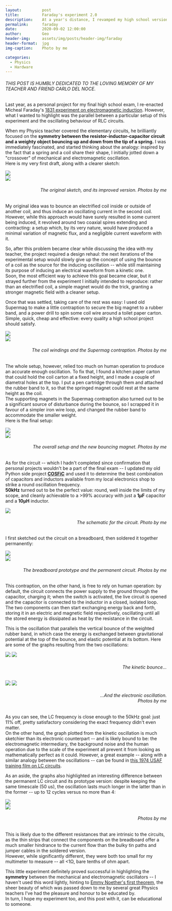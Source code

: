 ```yaml
---
layout:         post
title:          Faraday's experiment 2.0
description:    At a year's distance, I revamped my high school version of Faraday's induction experiment
permalink:      faraday
date:           2020-09-02 12:00:00
author:         Geo
header-img:     assets/img/posts/header-img/faraday
header-format:  jpg
img-caption:    Photo by me

categories:
  - Physics
  - Hardware
---
```


###### THIS POST IS HUMBLY DEDICATED TO THE LOVING MEMORY OF MY TEACHER AND FRIEND CARLO DEL NOCE.

Last year, as a personal project for my final high school exam, I re-enacted Micheal Faraday's [1831 experiment on electromagnetic induction](https://micro.magnet.fsu.edu/electromag/java/faraday2/index.html).
However, what I wanted to highlight was the parallel between a particular setup of this experiment and the oscillating behaviour of RLC circuits.

When my Physics teacher covered the elementary circuits, he brilliantly focused on the **symmetry between the resistor-inductor-capacitor circuit and a weighty object bouncing up and down from the tip of a spring.**
I was immediately fascinated, and started thinking about the analogy: inspired by the fact that a spring and a coil share their shape, I initially jotted down a "crossover" of mechanical and electromagnetic oscillation.   
Here is my very first draft, along with a clearer sketch:

<div class="inner-wrapper">
  <div class="sm-1-col lg-2-col pull-left">
    <img src="assets/img/posts/2020-09-02/1.jpg">
  </div>
  <div class="sm-1-col lg-2-col pull-right">
    <img src="assets/img/posts/2020-09-02/2.jpg">
    <h6 style="text-align: right"><i>The original sketch, and its improved version. Photos by me</i></h6>
  </div>
</div>

My original idea was to bounce an electrified coil inside or outside of another coil, and thus induce an oscillating current in the second coil.
However, while this approach would have surely resulted in some current being induced, it revolved around two coaxial spires extending and contracting: a setup which, by its very nature, would have produced a minimal variation of magnetic flux, and a negligible current waveform with it.

So, after this problem became clear while discussing the idea with my teacher, the project required a design rehaul: the next iterations of the experimental setup would slowly give up the concept of using the bounce of a coil as the source for the inducing oscillation -- while still maintaining its purpose of inducing an electrical waveform from a kinetic one.    
Soon, the most efficient way to achieve this goal became clear, but it strayed further from the experiment I initially intended to reproduce: rather than an electrified coil, a simple magnet would do the trick, granting a stronger magnetic field with a cleaner setup.

Once that was settled, taking care of the rest was easy: I used old Supermag to make a little contraption to secure the big magnet to a rubber band, and a power drill to spin some coil wire around a toilet paper carton.
Simple, quick, cheap and effective: every quality a high school project should satisfy.

<div class="inner-wrapper">
  <div class="sm-1-col lg-2-col pull-left">
    <img src="assets/img/posts/2020-09-02/3.jpg">
  </div>
  <div class="sm-1-col lg-2-col pull-right">
    <img src="assets/img/posts/2020-09-02/4.jpg">
    <h6 style="text-align: right"><i>The coil windings and the Supermag contraption. Photos by me</i></h6>
  </div>
</div>

The whole setup, however, relied too much on human operation to produce an accurate enough oscillation.
To fix that, I found a kitchen paper carton that could hold the coil carton at a fixed height, and I made a couple of diametral holes at the top.
I put a pen cartridge through them and attached the rubber band to it, so that the springed magnet could rest at the same height as the coil.   
The supporting magnets in the Supermag contraption also turned out to be a significant source of disturbance during the bounce, so I scrapped it in favour of a simpler iron wire loop, and changed the rubber band to accommodate the smaller weight.    
Here is the final setup:

<div class="inner-wrapper">
  <div class="sm-1-col lg-2-col pull-left">
    <img src="assets/img/posts/2020-09-02/5.jpg">
  </div>
  <div class="sm-1-col lg-2-col pull-right">
    <img src="assets/img/posts/2020-09-02/6.jpg">
    <h6 style="text-align: right"><i>The overall setup and the new bouncing magnet. Photos by me</i></h6>
  </div>
</div>

<div class="inner-wrapper">
  <div class="sm-1-col lg-2-col pull-left"><p>
    As for the circuit -- which I hadn't completed since confirmation that personal projects wouldn't be a part of the final exam -- I updated my old Python side project <a href="https://github.com/ciakkig/cosfic"><b>COSFiC</b></a> and used it to determine the best combination of capacitors and inductors available from my local electronics shop to strike a round oscillation frequency.
    <br>
    <b>50kHz</b> turned out to be the perfect value: round, well inside the limits of my scope, and cleanly achievable to a >99% accuracy with just a <b>1&micro;F</b> capacitor and a <b>10&micro;H</b> inductor.
  </p></div>
  <div class="sm-1-col lg-2-col pull-right">
    <img src="assets/img/posts/2020-09-02/7.jpg">
    <h6 style="text-align: right"><i>The schematic for the circuit. Photo by me</i></h6>
  </div>
</div>

I first sketched out the circuit on a breadboard, then soldered it together permanently:

<div class="inner-wrapper">
  <div class="sm-1-col lg-2-col pull-left">
    <img src="assets/img/posts/2020-09-02/8.jpg">
  </div>
  <div class="sm-1-col lg-2-col pull-right">
    <img src="assets/img/posts/2020-09-02/9.jpg">
    <h6 style="text-align: right"><i>The breadboard prototype and the permanent circuit. Photos by me</i></h6>
  </div>
</div>

This contraption, on the other hand, is free to rely on human operation: by default, the circuit connects the power supply to the ground through the capacitor, charging it; when the switch is activated, the live circuit is opened and the capacitor is connected to the inductor in a closed, isolated loop.
The two components can then start exchanging energy back and forth, storing it in an electric and magnetic field respectively, oscillating until all the stored energy is dissipated as heat by the resistance in the circuit.

This is the oscillation that parallels the vertical bounce of the weighted rubber band, in which case the energy is exchanged between gravitational potential at the top of the bounce, and elastic potential at its bottom.
Here are some of the graphs resulting from the two oscillations:

<div class="inner-wrapper">
  <div class="sm-1-col lg-2-col pull-left">
    <img src="assets/img/posts/2020-09-02/10.jpg">
    <img src="assets/img/posts/2020-09-02/11.jpg">
    <h6 style="text-align: right"><i>The kinetic bounce...</i></h6>
  </div>
  <div class="sm-1-col lg-2-col pull-right">
    <img src="assets/img/posts/2020-09-02/12.jpg">
    <img src="assets/img/posts/2020-09-02/13.jpg">
    <h6 style="text-align: right"><i>...And the electronic oscillation.<br>Photos by me</i></h6>
  </div>
</div>

As you can see, the LC frequency is close enough to the 50kHz goal: just 11% off, pretty satisfactory considering the exact frequency didn't even matter.    
On the other hand, the graph plotted from the kinetic oscillation is much sketchier than its electronic counterpart -- and is likely bound to be: the electromagnetic intermediary, the background noise and the human operation due to the scale of the experiment all prevent it from looking as mathematically perfect as it could.
However, a great example -- along with a similar analogy between the oscillations -- can be found in [this 1974 USAF training film on LC circuits](https://youtu.be/MeTI2qJVP78?t=47).



As an aside, the graphs also highlighted an interesting difference between the permanent LC circuit and its prototype version: despite keeping the same timescale (50 us), the oscillation lasts much longer in the latter than in the former -- up to 12 cycles versus no more than 4:

<div class="inner-wrapper">
  <div class="sm-1-col lg-2-col pull-left">
    <img src="assets/img/posts/2020-09-02/16.jpg">
  </div>
  <div class="sm-1-col lg-2-col pull-right">
    <img src="assets/img/posts/2020-09-02/17.jpg">
    <h6 style="text-align: right"><i>Photos by me</i></h6>
  </div>
</div>

This is likely due to the different resistances that are intrinsic to the circuits, as the thin strips that connect the components on the breadboard offer a much smaller hindrance to the current flow than the bulky tin paths and jumper cables in the soldered version.   
However, while significantly different, they were both too small for my multimeter to measure -- all <1&Omega;, bare tenths of ohm apart.

This little experiment definitely proved successful in highlighting the **symmetry** between the mechanical and electromagnetic oscillators -- I haven't used this word lightly, hinting to [Emmy Noether's first theorem](https://en.wikipedia.org/wiki/Noether%27s_theorem#Informal_statement_of_the_theorem), the sheer beauty of which was passed down to me by several great Physics teachers I've had the pleasure and honour to be educated by.    
In turn, I hope my experiment too, and this post with it, can be educational to someone.